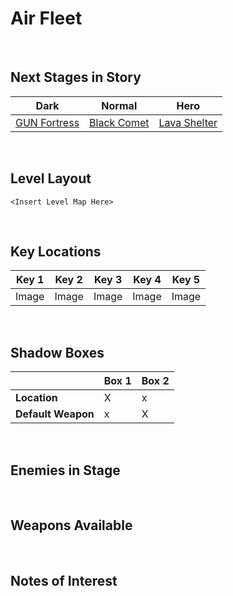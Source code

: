 # Air Fleet

<br />

## Next Stages in Story
|Dark|Normal|Hero|
|--|--|--|
|[GUN Fortress](../GUNFortress)|[Black Comet](../BlackComet)|[Lava Shelter](../LavaShelter)|

<br />

## Level Layout
```
<Insert Level Map Here>
```

<br />

## Key Locations
|Key 1|Key 2|Key 3|Key 4|Key 5|
|--|--|--|--|--|
|Image|Image|Image|Image|Image|

<br />

## Shadow Boxes
| | Box 1|Box 2|
|-|-|-|
|__Location__|X|x
|__Default Weapon__|x|X

<br />

## Enemies in Stage

<br />

## Weapons Available

<br />

## Notes of Interest

<br />